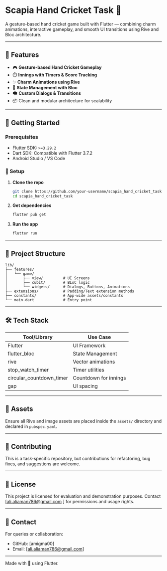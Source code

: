 # Scapia Hand Cricket Task 🏏

A gesture-based hand cricket game built with Flutter — combining charm animations, interactive gameplay, and smooth UI transitions using Rive and Bloc architecture.

---

## 📱 Features

- 🎮 **Gesture-based Hand Cricket Gameplay**
- ⏱️ **Innings with Timers & Score Tracking**
- ✨ **Charm Animations using Rive**
- 🧠 **State Management with Bloc**
- 🗨️ **Custom Dialogs & Transitions**
- 📦 Clean and modular architecture for scalability

---

## 🚀 Getting Started

### Prerequisites

- Flutter SDK: `>=3.29.2`
- Dart SDK: Compatible with Flutter 3.7.2
- Android Studio / VS Code

### 🔧 Setup

1. **Clone the repo**
   ```bash
   git clone https://github.com/your-username/scapia_hand_cricket_task.git
   cd scapia_hand_cricket_task
   ```

2. **Get dependencies**
   ```bash
   flutter pub get
   ```

3. **Run the app**
   ```bash
   flutter run
   ```

---

## 🧱 Project Structure

```
lib/
├── features/
│   └── game/
│       ├── view/         # UI Screens
│       ├── cubit/        # BLoC logic
│       └── widgets/      # Dialogs, Buttons, Animations
├── extensions/           # Padding/Text extension methods
├── constants/            # App-wide assets/constants
└── main.dart             # Entry point
```

---

## 🛠️ Tech Stack

| Tool/Library            | Use Case                             |
|------------------------|--------------------------------------|
| Flutter                | UI Framework                         |
| flutter_bloc           | State Management                     |
| rive                   | Vector animations                    |
| stop_watch_timer       | Timer utilities                      |
| circular_countdown_timer | Countdown for innings              |
| gap                    | UI spacing                           |

---

## 📂 Assets

Ensure all Rive and image assets are placed inside the `assets/` directory and declared in `pubspec.yaml`.

---

## 🙌 Contributing

This is a task-specific repository, but contributions for refactoring, bug fixes, and suggestions are welcome.

---

## 📄 License

This project is licensed for evaluation and demonstration purposes. Contact [ali.aliaman786@gmail.com ] for permissions and usage rights.

---

## 🔗 Contact

For queries or collaboration:
- GitHub: [amigma00]
- Email: [ali.aliaman786@gmail.com]

---

Made with 💙 using Flutter.
